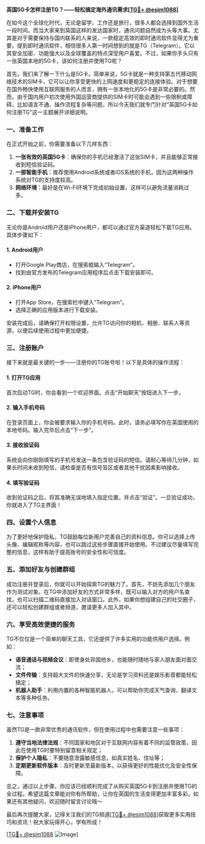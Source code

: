 **英国5G卡怎样注册TG？——轻松搞定海外通讯需求[[TG💪+ @esim1088](https://t.me/s/esim1088)]**

在如今这个全球化时代，无论是留学、工作还是旅行，很多人都会选择到国外生活一段时间。而当大家来到英国这样的发达国家时，通讯问题自然成为头等大事。尤其是对于需要保持与国内联系的人来说，一款稳定高效的即时通讯软件显得尤为重要。提到即时通讯软件，相信很多人第一时间想到的就是TG（Telegram）。它以其安全加密、功能强大以及全球覆盖的特点深受用户喜爱。不过，如果你手头只有一张英国本地的5G卡，该如何注册并使用TG呢？

首先，我们来了解一下什么是5G卡。简单来说，5G卡就是一种支持第五代移动网络技术的SIM卡，它可以让你享受更快的上网速度和更稳定的连接体验。对于想要在国外畅快使用互联网服务的人而言，拥有一张本地化的5G卡是非常必要的。然而，由于国内用户初次使用外国运营商提供的SIM卡时可能会遇到一些限制或障碍，比如语言不通、操作流程复杂等问题，所以今天我们就专门针对“英国5G卡如何注册TG”这一主题展开详细说明。

### **一、准备工作**
在正式开始之前，你需要准备以下几样东西：
1. **一张有效的英国5G卡**：确保你的手机已经激活了这张SIM卡，并且能够正常接收到短信验证码。
2. **一部智能手机**：推荐使用Android系统或者iOS系统的手机，因为这两种操作系统对TG的支持度较高。
3. **网络环境**：最好是在Wi-Fi环境下完成初始设置，这样可以避免流量消耗过多。

### **二、下载并安装TG**
无论你是Android用户还是iPhone用户，都可以通过官方渠道轻松下载TG应用。具体步骤如下：

#### **1. Android用户**
- 打开Google Play商店，在搜索框输入“Telegram”。
- 找到由官方发布的Telegram应用程序后点击下载安装即可。

#### **2. iPhone用户**
- 打开App Store，在搜索栏中键入“Telegram”。
- 选择正确的应用版本进行下载安装。

安装完成后，请确保打开权限设置，允许TG访问你的相机、相册、联系人等资源，以便后续使用过程中更加便捷。

### **三、注册账户**
接下来就是最关键的一步——注册你的TG账号啦！以下是具体的操作流程：

#### **1. 打开TG应用**
首次启动TG时，你会看到一个欢迎界面。点击“开始聊天”按钮进入下一步。

#### **2. 输入手机号码**
在登录页面上，你会被要求输入你的手机号码。此时，请务必填写你在英国使用的本地号码。输入完毕后点击“下一步”。

#### **3. 接收验证码**
系统会向你刚刚填写的手机号发送一条包含验证码的短信。请耐心等待几分钟，如果长时间未收到短信，请检查是否有信号盲区或者其他干扰因素影响接收。

#### **4. 填写验证码**
收到验证码之后，将其准确无误地填入指定位置，并点击“验证”。一旦验证成功，你就进入了TG主界面！

### **四、设置个人信息**
为了更好地保护隐私，TG鼓励每位新用户完善自己的资料信息。你可以选择上传头像、编辑昵称等内容，也可以跳过这些步骤直接开始使用。不过建议尽量填写完整的信息，这样有助于提高账号的安全性和可信度。

### **五、添加好友与创建群组**
成功注册并登录后，你就可以开始探索TG的魅力了。首先，不妨先添加几个朋友作为测试对象。在TG中添加好友的方式非常多样，既可以输入对方的用户名查找，也可以扫描二维码直接加入对话窗口。此外，如果你想组建自己的社交圈子，还可以轻松创建群组或者频道，邀请更多人加入其中。

### **六、享受高效便捷的服务**
TG不仅仅是一个简单的聊天工具，它还提供了许多实用的功能供用户选择。例如：
- **语音通话与视频会议**：即使身处异国他乡，也能随时随地与家人朋友面对面交流；
- **文件传输**：支持超大文件的快速分享，无论是学习资料还是娱乐影音都能轻松搞定；
- **机器人助手**：利用内置的各种智能机器人，可以帮助你完成天气查询、翻译文本等多种任务。

### **七、注意事项**
虽然TG是一款非常优秀的通讯软件，但在使用过程中也需要注意一些事项：
1. **遵守当地法律法规**：不同国家和地区对于互联网内容有着不同的监管政策，因此在使用TG时要特别留意相关规定；
2. **保护个人隐私**：不要随意泄露敏感信息，如真实姓名、住址等；
3. **定期更新软件版本**：及时更新至最新版本，以获得更好的性能优化及安全性保障。

总之，通过以上步骤，你应该已经顺利完成了从购买英国5G卡到注册并使用TG的全过程。希望这篇文章能对你有所帮助，让你在英国的生活变得更加丰富多彩。如果还有其他疑问，欢迎随时留言讨论哦～

最后再次提醒大家，记得关注我们的TG频道[[TG💪+ @esim1088](https://t.me/s/esim1088)]获取更多实用技巧和资讯！祝大家玩得开心，学有所成！

[[TG💪+ @esim1088](https://t.me/s/esim1088) ![Image](https://i.postimg.cc/4NQfJmqS/Snipaste-2025-05-13-00-14-12.png)]